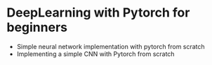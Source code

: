# DeepLearning with Pytorch for beginners

* Simple neural network implementation with pytorch from scratch
* Implementing a simple CNN with Pytorch from scratch
